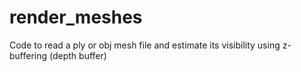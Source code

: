 # render_meshes
Code to read a ply or obj mesh file and estimate its visibility using z-buffering (depth buffer)
